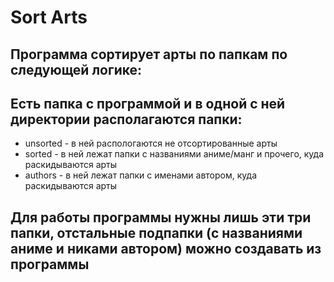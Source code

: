 # Sort Arts
## Программа сортирует арты по папкам по следующей логике:
## Есть папка с программой и в одной с ней директории располагаются папки:
- unsorted - в ней распологаются не отсортированные арты
- sorted - в ней лежат папки с названиями аниме/манг и прочего, куда раскидываются арты
- authors - в ней лежат папки с именами автором, куда раскидываются арты

## Для работы программы нужны лишь эти три папки, отстальные подпапки (с названиями аниме и никами автором) можно создавать из программы

